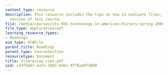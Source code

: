 ```yaml
---
content_type: resource
description: This resource includes the tips on how to evaluate films, from the 1999
  version of this course.
file: /media/courses/sts-001-technology-in-american-history-spring-2006/c24f5d07eafe3b8204b197f8aa0f3880_filmreview_tips.pdf
file_type: application/pdf
learning_resource_types:
- Readings
ocw_type: OCWFile
parent_title: Readings
parent_type: CourseSection
resourcetype: Document
title: filmreview_tips.pdf
uid: c24f5d07-eafe-3b82-04b1-97f8aa0f3880
---
```

